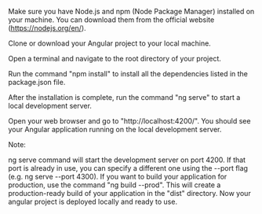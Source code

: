Make sure you have Node.js and npm (Node Package Manager) installed on your machine. You can download them from the official website (https://nodejs.org/en/).

Clone or download your Angular project to your local machine.

Open a terminal and navigate to the root directory of your project.

Run the command "npm install" to install all the dependencies listed in the package.json file.

After the installation is complete, run the command "ng serve" to start a local development server.

Open your web browser and go to "http://localhost:4200/". You should see your Angular application running on the local development server.

Note:

ng serve command will start the development server on port 4200. If that port is already in use, you can specify a different one using the --port flag (e.g. ng serve --port 4300).
If you want to build your application for production, use the command "ng build --prod". This will create a production-ready build of your application in the "dist" directory.
Now your angular project is deployed locally and ready to use.